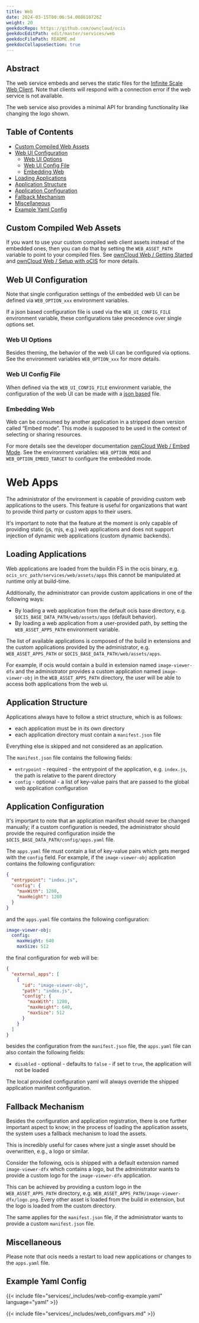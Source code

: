 ```yaml
---
title: Web
date: 2024-03-15T00:06:54.008610726Z
weight: 20
geekdocRepo: https://github.com/owncloud/ocis
geekdocEditPath: edit/master/services/web
geekdocFilePath: README.md
geekdocCollapseSection: true
---
```


<!-- Do not edit this file, it is autogenerated. Edit the service README.md instead -->

## Abstract


The web service embeds and serves the static files for the [Infinite Scale Web Client](https://github.com/owncloud/web).
Note that clients will respond with a connection error if the web service is not available.

The web service also provides a minimal API for branding functionality like changing the logo shown.


## Table of Contents

* [Custom Compiled Web Assets](#custom-compiled-web-assets)
* [Web UI Configuration](#web-ui-configuration)
  * [Web UI Options](#web-ui-options)
  * [Web UI Config File](#web-ui-config-file)
  * [Embedding Web](#embedding-web)
* [Loading Applications](#loading-applications)
* [Application Structure](#application-structure)
* [Application Configuration](#application-configuration)
* [Fallback Mechanism](#fallback-mechanism)
* [Miscellaneous](#miscellaneous)
* [Example Yaml Config](#example-yaml-config)

## Custom Compiled Web Assets

If you want to use your custom compiled web client assets instead of the embedded ones,
then you can do that by setting the `WEB_ASSET_PATH` variable to point to your compiled files.
See [ownCloud Web / Getting Started](https://owncloud.dev/clients/web/getting-started/) and [ownCloud Web / Setup with oCIS](https://owncloud.dev/clients/web/backend-ocis/) for more details.

## Web UI Configuration

Note that single configuration settings of the embedded web UI can be defined via `WEB_OPTION_xxx` environment variables.

If a json based configuration file is used via the `WEB_UI_CONFIG_FILE` environment variable, these configurations take
precedence over single options set.

### Web UI Options

Besides theming, the behavior of the web UI can be configured via options. See the environment variables `WEB_OPTION_xxx`
for more details.

### Web UI Config File

When defined via the `WEB_UI_CONFIG_FILE` environment variable, the configuration of the web UI can be made
with a [json based](https://github.com/owncloud/web/tree/master/config) file.

### Embedding Web

Web can be consumed by another application in a stripped down version called “Embed mode”.
This mode is supposed to be used in the context of selecting or sharing resources.

For more details see the developer documentation [ownCloud Web / Embed Mode](https://owncloud.dev/clients/web/embed-mode/).
See the environment variables: `WEB_OPTION_MODE` and `WEB_OPTION_EMBED_TARGET` to configure the embedded mode.

# Web Apps

The administrator of the environment is capable of providing custom web applications to the users.
This feature is useful for organizations that want to provide third party or custom apps to their users.

It's important to note that the feature at the moment is only capable of providing static (js, mjs, e.g.) web applications
and does not support injection of dynamic web applications (custom dynamic backends).

## Loading Applications

Web applications are loaded from the buildin FS in the ocis binary, e.g. `ocis_src_path/services/web/assets/apps`
this cannot be manipulated at runtime only at build-time.

Additionally, the administrator can provide custom applications in one of the following ways:

* By loading a web application from the default ocis base directory, e.g. `$OCIS_BASE_DATA_PATH/web/assets/apps` (default behavior).
* By loading a web application from a user-provided path, by setting the `WEB_ASSET_APPS_PATH` environment variable.

The list of available applications is composed of the build in extensions and the custom applications
provided by the administrator, e.g. `WEB_ASSET_APPS_PATH` or `$OCIS_BASE_DATA_PATH/web/assets/apps`.

For example, if ocis would contain a build in extension named `image-viewer-dfx` and the administrator provides a custom
application named `image-viewer-obj` in the `WEB_ASSET_APPS_PATH` directory, the user will be able to access both
applications from the web ui.

## Application Structure

Applications always have to follow a strict structure, which is as follows:

* each application must be in its own directory
* each application directory must contain a `manifest.json` file

Everything else is skipped and not considered as an application.

The `manifest.json` file contains the following fields:

* `entrypoint` - required - the entrypoint of the application, e.g. `index.js`, the path is relative to the parent directory
* `config` - optional - a list of key-value pairs that are passed to the global web application configuration

## Application Configuration

It's important to note that an application manifest should never be changed manually;
if a custom configuration is needed, the administrator should provide the required configuration inside the
`$OCIS_BASE_DATA_PATH/config/apps.yaml` file.

The `apps.yaml` file must contain a list of key-value pairs which gets merged with the `config` field.
For example, if the `image-viewer-obj` application contains the following configuration:

```json
{
  "entrypoint": "index.js",
  "config": {
    "maxWith": 1280,
    "maxHeight": 1280
  }
}
```

and the `apps.yaml` file contains the following configuration:

```yaml
image-viewer-obj:
  config:
    maxHeight: 640
    maxSize: 512
```

the final configuration for web will be:

```json
{
  "external_apps": [
    {
      "id": "image-viewer-obj",
      "path": "index.js",
      "config": {
        "maxWith": 1280,
        "maxHeight": 640,
        "maxSize": 512
      }
    }
  ]
}
```

besides the configuration from the `manifest.json` file, the `apps.yaml` file can also contain the following fields:

* `disabled` - optional - defaults to `false` - if set to `true`, the application will not be loaded

The local provided configuration yaml will always override the shipped application manifest configuration.

## Fallback Mechanism

Besides the configuration and application registration, there is one further important aspect to know;
in the process of loading the application assets, the system uses a fallback mechanism to load the assets.

This is incredibly useful for cases where just a single asset should be overwritten, e.g., a logo or similar.

Consider the following, ocis is shipped with a default extension named `image-viewer-dfx` which contains a logo,
but the administrator wants to provide a custom logo for the `image-viewer-dfx` application.

This can be achieved by providing a custom logo in the `WEB_ASSET_APPS_PATH` directory,
e.g. `WEB_ASSET_APPS_PATH/image-viewer-dfx/logo.png`.
Every other asset is loaded from the build in extension, but the logo is loaded from the custom directory.

The same applies for the `manifest.json` file, if the administrator wants to provide a custom `manifest.json` file.

## Miscellaneous

Please note that ocis needs a restart to load new applications or changes to the `apps.yaml` file.
## Example Yaml Config
{{< include file="services/_includes/web-config-example.yaml"  language="yaml" >}}

{{< include file="services/_includes/web_configvars.md" >}}

